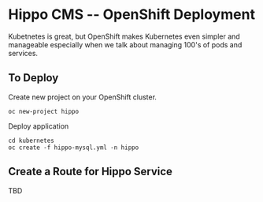 # Hippo CMS -- OpenShift Deployment
Kubetnetes is great, but OpenShift makes Kubernetes even simpler and manageable especially when we talk about managing 100's of pods and services.

To Deploy 
---------
Create new project on your OpenShift cluster.
```
oc new-project hippo
```
Deploy application
```
cd kubernetes
oc create -f hippo-mysql.yml -n hippo
```

Create a Route for Hippo Service
------
TBD
